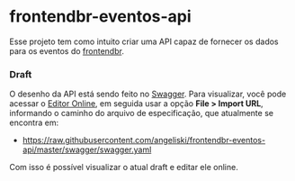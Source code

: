 # frontendbr-eventos-api
Esse projeto tem como intuito criar uma API capaz de fornecer os dados para os eventos do [frontendbr](frontendbr.com.br/eventos).

### Draft
O desenho da API está sendo feito no [Swagger](https://swagger.io).
Para visualizar, você pode acessar o [Editor Online](http://editor.swagger.io/#/), em seguida usar a opção **File > Import URL**, informando o caminho do arquivo de especificação, que atualmente se encontra em:
- https://raw.githubusercontent.com/angeliski/frontendbr-eventos-api/master/swagger/swagger.yaml

Com isso é possível visualizar o atual draft e editar ele online.
